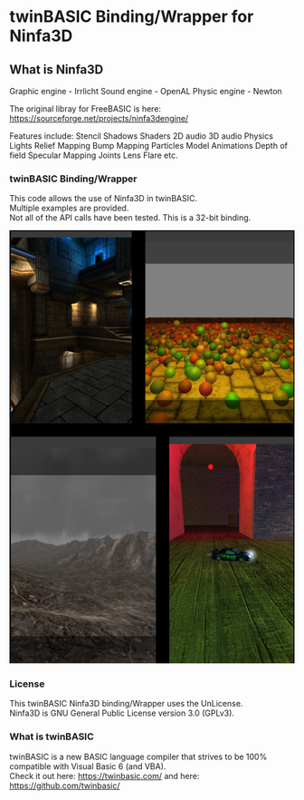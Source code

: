 # twinBASIC Binding/Wrapper for Ninfa3D


## What is Ninfa3D

Graphic engine - Irrlicht
Sound engine - OpenAL
Physic engine - Newton

The original libray for FreeBASIC is here:
https://sourceforge.net/projects/ninfa3dengine/

Features include:
	Stencil Shadows
	Shaders
	2D audio
	3D audio
	Physics
	Lights
	Relief Mapping
	Bump Mapping
	Particles
	Model Animations
	Depth of field
	Specular Mapping
	Joints
	Lens Flare
	etc.


### twinBASIC Binding/Wrapper
This code allows the use of Ninfa3D in twinBASIC.  
Multiple examples are provided.  
Not all of the API calls have been tested.
This is a 32-bit binding.

![screenshot](https://github.com/JazzCoder1/tb_Ninfa3D/blob/main/screenshots.PNG?raw=true "Examples")

### License

This twinBASIC Ninfa3D binding/Wrapper uses the UnLicense.  
Ninfa3D is GNU General Public License version 3.0 (GPLv3).


### What is twinBASIC
twinBASIC is a new BASIC language compiler that strives to be 100% compatible with Visual Basic 6 (and VBA).  
Check it out here: https://twinbasic.com/
and here: https://github.com/twinbasic/
